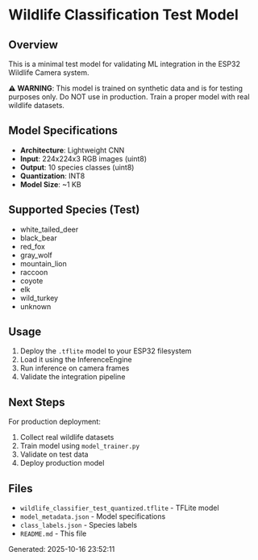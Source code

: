 # Wildlife Classification Test Model

## Overview
This is a minimal test model for validating ML integration in the ESP32 Wildlife Camera system.

**⚠️ WARNING**: This model is trained on synthetic data and is for testing purposes only.
Do NOT use in production. Train a proper model with real wildlife datasets.

## Model Specifications
- **Architecture**: Lightweight CNN
- **Input**: 224x224x3 RGB images (uint8)
- **Output**: 10 species classes (uint8)
- **Quantization**: INT8
- **Model Size**: ~1 KB

## Supported Species (Test)
- white_tailed_deer
- black_bear
- red_fox
- gray_wolf
- mountain_lion
- raccoon
- coyote
- elk
- wild_turkey
- unknown

## Usage
1. Deploy the `.tflite` model to your ESP32 filesystem
2. Load it using the InferenceEngine
3. Run inference on camera frames
4. Validate the integration pipeline

## Next Steps
For production deployment:
1. Collect real wildlife datasets
2. Train model using `model_trainer.py`
3. Validate on test data
4. Deploy production model

## Files
- `wildlife_classifier_test_quantized.tflite` - TFLite model
- `model_metadata.json` - Model specifications
- `class_labels.json` - Species labels
- `README.md` - This file

Generated: 2025-10-16 23:52:11
